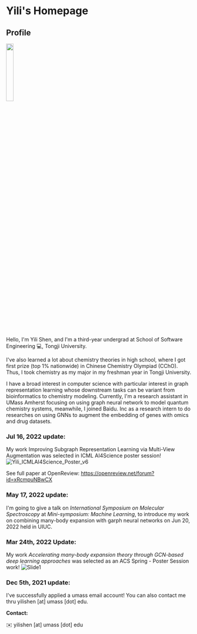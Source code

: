 # Yili's Homepage
## Profile
<img src="https://user-images.githubusercontent.com/50574898/159838036-c00a8040-e5d1-499f-9280-3ab13f943e6a.jpg" width="20%">

Hello, I'm Yili Shen, and I'm a third-year undergrad at School of Software Engineering 💻, Tongji University.


I've also learned a lot about chemistry theories in high school, where I got first prize (top 1% nationwide) in Chinese Chemistry Olympiad (CChO). Thus, I took chemistry as my major in my freshman year in Tongji University. 

I have a broad interest in computer science with particular interest in graph representation learning whose downstream tasks can be variant from bioinformatics to chemistry modeling. Currently, I'm a research assistant in UMass Amherst focusing on using graph neural network to model quantum chemistry systems, meanwhile, I joined Baidu. Inc as a research intern to do researches on using GNNs to augment the embedding of genes with omics and drug datasets.

### Jul 16, 2022 update:
My work Improving Subgraph Representation Learning via Multi-View Augmentation was selected in ICML AI4Science poster session!
![Yili_ICMLAI4Science_Poster_v6](https://user-images.githubusercontent.com/50574898/179289308-13dbd8d2-3a59-41e6-84eb-ed9d42398815.jpg)

See full paper at OpenReview: https://openreview.net/forum?id=xRcmpuNBwCX
### May 17, 2022 update:

I'm going to give a talk on *International Symposium on Molecular Spectroscopy* at *Mini-symposium: Machine Learning*, to introduce my work on combining many-body expansion with garph neural networks on Jun 20, 2022 held in UIUC.
 

### Mar 24th, 2022 Update:

My work *Accelerating many\-body expansion theory through GCN\-based deep learning approaches* was selected as an ACS Spring - Poster Session work!
![Slide1](https://user-images.githubusercontent.com/50574898/159837098-a6b410b1-78f9-437f-bfe0-dbc428377821.jpeg)



### Dec 5th, 2021 update:
I've successfully applied a umass email account! You can also contact me thru yilishen [at] umass [dot] edu.

**Contact:** 

✉️ yilishen [at] umass [dot] edu

<script type="text/javascript" id="clustrmaps" src="//clustrmaps.com/map_v2.js?d=YAYGHGNPtNGmgJju6NssG2kHopklZbsuied2EmAa3k8&cl=ffffff&w=a"></script>

